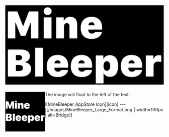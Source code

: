 ![MineBleeper Large Formate Image][header]
---

<p>
    <img src="/MineBleeper/Assets.xcassets/AppIcon.appiconset/Icon.png" alt="MineBleeper AppStore Icon" style="float:left;width:25%;height:25%;">
        The image will float to the left of the text.
</p>
![MineBleeper AppStore Icon][icon]
---
[[/images/MineBleeper_Large_Format.png | width=100px | alt=Bridge]]

[header]: /images/MineBleeper_Large_Format.png "MineBleeper is bleepin' all over ya bruh..."
[icon]: /MineBleeper/Assets.xcassets/AppIcon.appiconset/Icon.png "MineBleeper is coming to the AppStore brochacho..."
